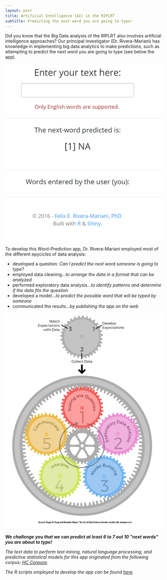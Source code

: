 ```yaml
---
layout: post
title: Artificial Intelligence (AI) in the RIPLRT
subtitle: Predicting the next word you are going to type!
--- 
```


Did you know that the Big Data analysis of the RIPLRT also involves artificial intelligence approaches? Our principal investigator (Dr. Rivera-Mariani) has knowledge in implementing big data analytics to make predictions, such as attempting to predict the next word you are going to type (see below the app).

<a href="https://friveramariani.shinyapps.io/wordprediction/">
  <img src="/img/word-prediction-app.png" alt="Word Prediction App" class="inline"/>
</a>

To develop this Word-Prediction app, Dr. Rivera-Mariani employed most of the different epycicles of data analysis: 

- developed a question: *Can I predict the next word someone is going to type?*
- employed data cleaning...*to arrange the data in a format that can be analyzed*
- performed exploratory data analysis...*to identify patterns and determine if the data fits the question*
- developed a model...*to predict the possible word that will be typed by someone*
- communicated the results...*by publishing the app on the web*

<img src="/img/epicycles-of-datascience.jpg" alt="Epycicles of Data Science" class="inline"/>

***We challenge you that we can predict at least 6 to 7 out 10 "next words" you are about to type!***


*The text data to perform text mining, natural language processing, and predictive statistical models for this app originated from the following corpus: [HC Corpora](http://www.corpora.heliohost.org/).*

*The R scripts employed to develop the app can be found [here](https://github.com/friveramariani/capstone-project).*

